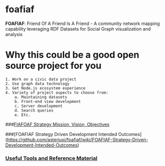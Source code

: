 # foafiaf
__FOAFIAF__: 
Friend Of A Friend Is A Friend - A community network mapping capability leveraging RDF Datasets for Social Graph visualization and analysis


# Why this could be a good open source project for you
    1. Work on a civic data project
    2. Use graph data technology
    3. Get Node.js ecosystem experience
    4. Variety of project aspects to choose from: 
        a. Maintaining datasets
        b. Front-end view development
        c. Server development
        d. Search queries
        e. Etc.


###[FIAFOAF Strategy Mission, Vision, Objectives](https://github.com/asteriusj/foafiaf/wiki/FIAFOAF-Strategy-Mission-and-Vision)


###[FOAFIAF Strategy Driven Development Intended Outcomes] (https://github.com/asteriusj/foafiaf/wiki/FOAFIAF-Strategy-Driven-Development-Intended-Outcomes)


### [Useful Tools and Reference Material](https://github.com/asteriusj/foafiaf/wiki/FOAFIAF-Useful-reference-links)

